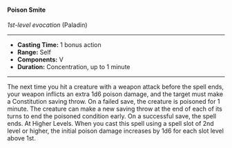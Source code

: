 #### Poison Smite
*1st-level evocation* (Paladin)
___
- **Casting Time:** 1 bonus action
- **Range:** Self
- **Components:** V
- **Duration:** Concentration, up to 1 minute
---
The next time you hit a creature with a weapon
attack before the spell ends, your weapon inflicts an
extra 1d6 poison damage, and the target must make
a Constitution saving throw. On a failed save, the
creature is poisoned for 1 minute. The creature can
make a new saving throw at the end of each of its
turns to end the poisoned condition early. On a
successful save, the spell ends.
At Higher Levels. When you cast this spell using
a spell slot of 2nd level or higher, the initial poison
damage increases by 1d6 for each slot level above
1st.
